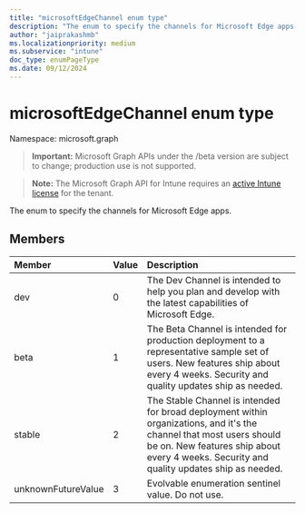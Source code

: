 ```yaml
---
title: "microsoftEdgeChannel enum type"
description: "The enum to specify the channels for Microsoft Edge apps."
author: "jaiprakashmb"
ms.localizationpriority: medium
ms.subservice: "intune"
doc_type: enumPageType
ms.date: 09/12/2024
---
```


# microsoftEdgeChannel enum type

Namespace: microsoft.graph

> **Important:** Microsoft Graph APIs under the /beta version are subject to change; production use is not supported.

> **Note:** The Microsoft Graph API for Intune requires an [active Intune license](https://go.microsoft.com/fwlink/?linkid=839381) for the tenant.

The enum to specify the channels for Microsoft Edge apps.

## Members
|Member|Value|Description|
|:---|:---|:---|
|dev|0|The Dev Channel is intended to help you plan and develop with the latest capabilities of Microsoft Edge.|
|beta|1|The Beta Channel is intended for production deployment to a representative sample set of users. New features ship about every 4 weeks. Security and quality updates ship as needed.|
|stable|2|The Stable Channel is intended for broad deployment within organizations, and it's the channel that most users should be on. New features ship about every 4 weeks. Security and quality updates ship as needed.|
|unknownFutureValue|3|Evolvable enumeration sentinel value. Do not use.|

